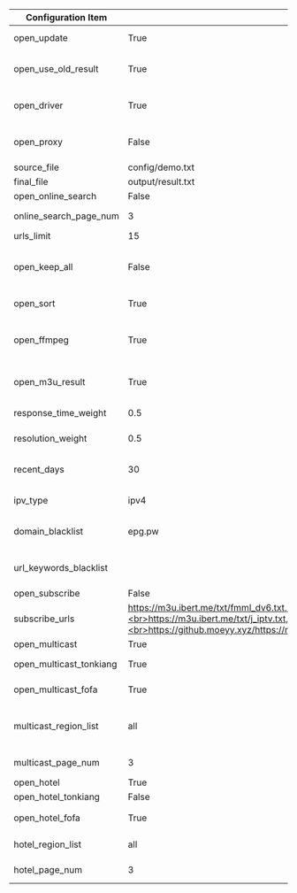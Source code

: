 | Configuration Item      | Default Value                                                                                                                                                                                                   | Description                                                                                                                             |
| ----------------------- | --------------------------------------------------------------------------------------------------------------------------------------------------------------------------------------------------------------- | --------------------------------------------------------------------------------------------------------------------------------------- |
| open_update             | True                                                                                                                                                                                                            | Enable updates, if disabled then only the result page service is run                                                                    |
| open_use_old_result     | True                                                                                                                                                                                                            | Enable the use of historical update results and merge them into the current update                                                      |
| open_driver             | True                                                                                                                                                                                                            | Enable browser execution, If there are no updates, this mode can be enabled, which consumes more performance                            |
| open_proxy              | False                                                                                                                                                                                                           | Enable proxy, automatically obtains free available proxies, If there are no updates, this mode can be enabled                           |
| source_file             | config/demo.txt                                                                                                                                                                                                 | Template file path                                                                                                                      |
| final_file              | output/result.txt                                                                                                                                                                                               | Generated result file path                                                                                                              |
| open_online_search      | False                                                                                                                                                                                                           | Enable online search source feature                                                                                                     |
| online_search_page_num  | 3                                                                                                                                                                                                               | Page retrieval quantity for online search channels                                                                                      |
| urls_limit              | 15                                                                                                                                                                                                              | Number of interfaces per channel                                                                                                        |
| open_keep_all           | False                                                                                                                                                                                                           | Retain all search results, retain results with non-template channel names, recommended to be turned on when manually maintaining        |
| open_sort               | True                                                                                                                                                                                                            | Enable the sorting function (response speed, date, resolution)                                                                          |
| open_ffmpeg             | True                                                                                                                                                                                                            | Enable speed testing using FFmpeg to obtain more accurate speed and resolution information. Manual installation is required in advance. |
| open_m3u_result         | True                                                                                                                                                                                                            | Enable the conversion to generate m3u file type result links, supporting the display of channel icons                                   |
| response_time_weight    | 0.5                                                                                                                                                                                                             | Response time weight value (the sum of all weight values should be 1)                                                                   |
| resolution_weight       | 0.5                                                                                                                                                                                                             | Resolution weight value (the sum of all weight values should be 1)                                                                      |
| recent_days             | 30                                                                                                                                                                                                              | Retrieve interfaces updated within a recent time range (in days), reducing appropriately can avoid matching issues                      |
| ipv_type                | ipv4                                                                                                                                                                                                            | The type of interface in the generated result, optional values: ipv4, ipv6, all                                                         |
| domain_blacklist        | epg.pw                                                                                                                                                                                                          | Interface domain blacklist, used to filter out interfaces with low-quality, ad-inclusive domains                                        |
| url_keywords_blacklist  |                                                                                                                                                                                                                 | Interface keyword blacklist, used to filter out interfaces containing specific characters                                               |
| open_subscribe          | False                                                                                                                                                                                                           | Enable subscription source feature                                                                                                      |
| subscribe_urls          | https://m3u.ibert.me/txt/fmml_dv6.txt,<br>https://m3u.ibert.me/txt/o_cn.txt,<br>https://m3u.ibert.me/txt/j_iptv.txt,<br>https://github.moeyy.xyz/https://raw.githubusercontent.com/PizazzGY/TVBox/main/live.txt | Subscription source list                                                                                                                |
| open_multicast          | True                                                                                                                                                                                                            | Enable multicast source function                                                                                                        |
| open_multicast_tonkiang | True                                                                                                                                                                                                            | Enable Tonkiang multicast source work mode                                                                                              |
| open_multicast_fofa     | True                                                                                                                                                                                                            | Enable FOFA multicast source work mode                                                                                                  |
| multicast_region_list   | all                                                                                                                                                                                                             | Multicast source region list, [more regions](../updates/multicast/multicast_map.json, all means all regions)                            |
| multicast_page_num      | 3                                                                                                                                                                                                               | Number of pages to retrieve for multicast regions                                                                                       |
| open_hotel              | True                                                                                                                                                                                                            | Enable hotel source feature                                                                                                             |
| open_hotel_tonkiang     | False                                                                                                                                                                                                           | Enable Tonkiang hotel source work mode                                                                                                  |
| open_hotel_fofa         | True                                                                                                                                                                                                            | Enable FOFA、ZoomEye hotel source work mode                                                                                             |
| hotel_region_list       | all                                                                                                                                                                                                             | List of hotel source regions, [more regions](../updates/fofa/fofa_map.py), 'all' indicates all regions                                  |
| hotel_page_num          | 3                                                                                                                                                                                                               | Number of pages to retrieve for hotel regions                                                                                           |
